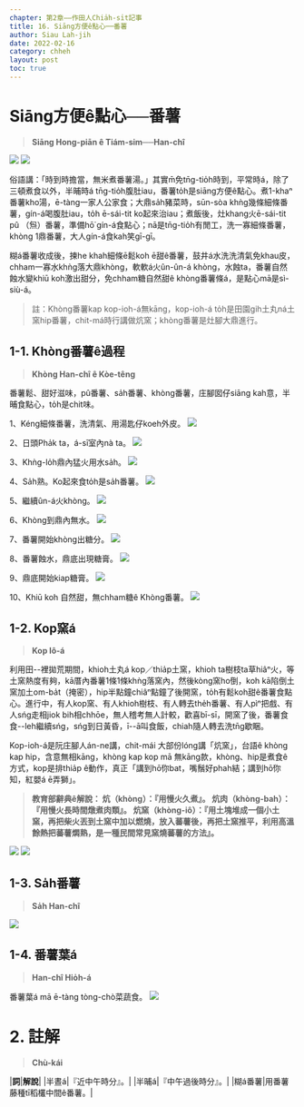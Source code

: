```yaml
---
chapter: 第2章——作田人Chia̍h-si̍t記事
title: 16. Siāng方便ê點心──番薯
author: Siau Lah-jih
date: 2022-02-16
category: chheh
layout: post
toc: true
---
```

# Siāng方便ê點心──番薯
> **Siāng Hong-piān ê Tiám-sim──Han-chî**

![](../too5/12/12-4-3番薯葉仔.jpg)
![](../too5/12/12-4-4.番薯.jpg)

俗語講：「時到時擔當，無米煮番薯湯。」其實m̄免tn̄g-tio̍h時到，平常時á，除了三頓煮食以外，半晡時á tn̄g-tio̍h腹肚iau，番薯to̍h是siāng方便ê點心。煮1-khaⁿ番薯kho͘湯，ē-tàng一家人公家食；大鼎sa̍h豬菜時，sūn-sòa khǹg幾條細條番薯，gín-á喝腹肚iau，to̍h ē-sái-tit ko͘起來治iau；煮飯後，灶khang火ē-sái-tit pû （炰）番薯，準備hō͘ gín-á食點心；nā是tn̄g-tio̍h有閒工，洗一寡細條番薯，khòng 1鼎番薯，大人gín-á食kah笑gī-gī。

糊á番薯收成後，揀he khah細條ē鬆koh ē甜ê番薯，鼓井á水洗洗清氣免khau皮，chham一寡水khǹg落大鼎khòng，軟軟á火ûn-ûn-á khòng，水蝕ta，番薯自然蝕水變khiū koh激出甜分，免chham糖自然甜ê khòng番薯條á，是點心mā是sì-siù-á。

 > 註：Khòng番薯kap kop-ioh-á無kāng，kop-ioh-á to̍h是田園gih土丸ná土窯hip番薯，chit-má時行講做炕窯；khòng番薯是灶腳大鼎進行。

## 1-1. Khòng番薯ê過程
>**Khòng Han-chî ê Kòe-têng**

番薯鬆、甜好滋味，pû番薯、sa̍h番薯、khòng番薯，庄腳囡仔siāng kah意，半晡食點心，to̍h是chit味。

1、Kéng細條番薯，洗清氣、用湯匙仔koeh外皮。
![](../too5/12/12-4-6.焢蕃薯1.jpg)

2、日頭Pha̍k ta，á-sī室內nà ta。
![](../too5/12/12-4-7.焢蕃薯2.jpg)

3、Khǹg-lo̍h鼎內猛火用水sa̍h。
![](../too5/12/12-4-8.焢蕃薯3.jpg)

4、Sa̍h熟。Ko͘起來食to̍h是sa̍h番薯。
![](../too5/12/12-4-9.焢蕃薯4.jpg)

5、繼續ûn-á火khòng。
![](../too5/12/12-4-10.焢蕃薯5.jpg)

6、Khòng到鼎內無水。
![](../too5/12/12-4-11.焢蕃薯6.jpg)

7、番薯開始khòng出糖分。
![](../too5/12/12-4-12.焢蕃薯7.jpg)

8、番薯蝕水，鼎底出現糖膏。
![](../too5/12/12-4-13.焢蕃薯8.jpg)

9、鼎底開始kiap糖膏。
![](../too5/12/12-4-14.焢蕃薯9.jpg)

10、Khiū koh 自然甜，無chham糖ê Khòng番薯。
![](../too5/12/12-4-15.焢蕃薯10.jpg)

## 1-2. Kop窯á
>**Kop Iô-á**

利用田--裡拋荒期間，khioh土丸á kop／thia̍p土窯，khioh ta樹枝ta草hiâⁿ火，等土窯熱度有夠，kā厝內番薯1條1條khǹg落窯內，然後kòng窯ho͘倒，koh kā陷倒土窯加土om-ba̍t（掩密），hip半點鐘chiâⁿ點鐘了後開窯，to̍h有鬆koh甜ê番薯食點心。進行中，有人kop窯、有人khioh樹枝、有人轉去the̍h番薯、有人pìⁿ把戲、有人sńg走相jiok bih相chhōe，無人稽考無人計較，歡喜bī-sī，開窯了後，番薯食食--leh繼續sńg，sńg到日黃昏，ī--ā叫食飯，chiah隨人轉去洗tn̄g歇睏。

Kop-ioh-á是阮庄腳人án-ne講，chit-mái 大部份lóng講「炕窯」，台語ê khòng kap hip，含意無相kāng，khòng kap kop mā 無kāng款，khòng、hip是煮食ê方式，kop是排thia̍p ê動作，真正「講到hō͘你bat，嘴鬚好phah結；講到hō͘你知，紅嬰á ē弄獅」。

> **教育部辭典ê解說：
炕（khòng）：『用慢火久煮』。
炕肉（khòng-bah）：『用慢火長時間燉煮肉類』。
炕窯（khòng-iô）：『用土塊堆成一個小土窯，再把柴火丟到土窯中加以燃燒，放入蕃薯後，再把土窯推平，利用高溫餘熱把蕃薯燜熟，是一種民間常見窯燒蕃薯的方法』。**

![](../too5/12/12-4-1.焢窯.jpg)
![](../too5/12/12-4-2.焢窯.jpg)



## 1-3. Sa̍h番薯
>**Sa̍h Han-chî**

![](../too5/12/12-4-5.煠番薯.jpg)

## 1-4. 番薯葉á
>**Han-chî Hio̍h-á**

番薯葉á mā ē-tàng tòng-chò菜蔬食。
![](../too5/12/12-4-3番薯葉仔.jpg)

# 2. 註解
> **Chù-kái**

|**詞**|**解說**|
|半晝á|『近中午時分』。|
|半晡á|『中午過後時分』。|
|糊á番薯|用番薯藤種tī稻欉中間ê番薯。|
